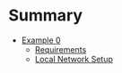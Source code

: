 # Summary

* [Example 0](example_zero/README.md)
    * [Requirements](example_zero/requirements.md)
    * [Local Network Setup](example_zero/local_network_setup.md)

